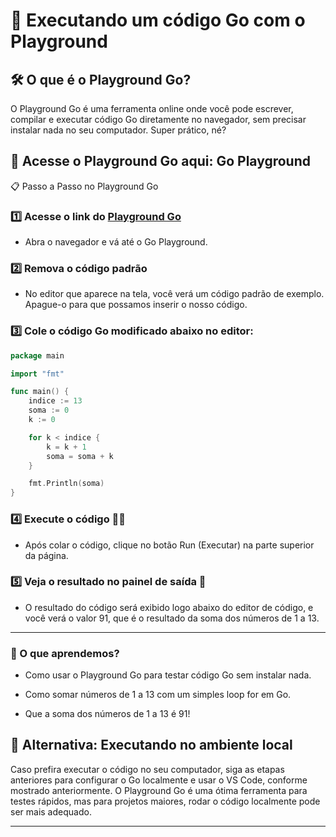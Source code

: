 # 🚀 Executando um código Go com o Playground

## 🛠️ O que é o Playground Go?
O Playground Go é uma ferramenta online onde você pode escrever, compilar e executar código Go diretamente no navegador, sem precisar instalar nada no seu computador. Super prático, né?

## 🔗 Acesse o Playground Go aqui: Go Playground
📋 Passo a Passo no Playground Go
### 1️⃣ Acesse o link do [Playground Go](https://go.dev/play/)
- Abra o navegador e vá até o Go Playground.
### 2️⃣ Remova o código padrão
- No editor que aparece na tela, você verá um código padrão de exemplo. Apague-o para que possamos inserir o nosso código.

### 3️⃣ Cole o código Go modificado abaixo no editor:

~~~~go
package main

import "fmt"

func main() {
    indice := 13
    soma := 0
    k := 0

    for k < indice {
        k = k + 1
        soma = soma + k
    }

    fmt.Println(soma)
}
~~~~

### 4️⃣ Execute o código 🏃‍♂️
- Após colar o código, clique no botão Run (Executar) na parte superior da página.
### 5️⃣ Veja o resultado no painel de saída 🎉
- O resultado do código será exibido logo abaixo do editor de código, e você verá o valor 91, que é o resultado da soma dos números de 1 a 13.

---

### 🔄 O que aprendemos?
- Como usar o Playground Go para testar código Go sem instalar nada.

- Como somar números de 1 a 13 com um simples loop for em Go.
- Que a soma dos números de 1 a 13 é 91!
## 🚀 Alternativa: Executando no ambiente local
Caso prefira executar o código no seu computador, siga as etapas anteriores para configurar o Go localmente e usar o VS Code, conforme mostrado anteriormente. O Playground Go é uma ótima ferramenta para testes rápidos, mas para projetos maiores, rodar o código localmente pode ser mais adequado.

---
